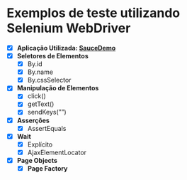 # Exemplos de teste utilizando Selenium WebDriver

- [x]  **Aplicação Utilizada: [SauceDemo](https://www.saucedemo.com/)**
- [x]  **Seletores de Elementos**
    - [x]  By.id
    - [x]  By.name
    - [x]  By.cssSelector
- [x]  **Manipulação de Elementos**
    - [x]  click()
    - [x]  getText()
    - [x]  sendKeys(””)
- [x]  **Asserções**
    - [x]  AssertEquals
- [x]  **Wait**
    - [x] Explícito
    - [x] AjaxElementLocator
- [x] **Page Objects**
    - [x]  **Page Factory**
